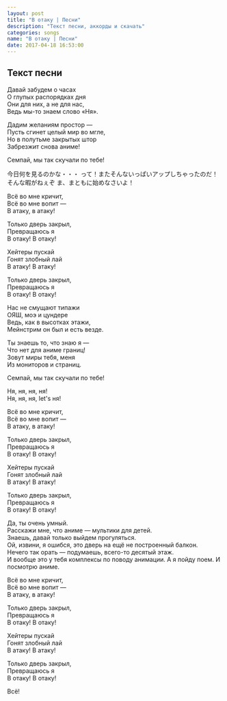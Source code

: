 ```yaml
---
layout: post
title: "В отаку | Песни"
description: "Текст песни, аккорды и скачать"
categories: songs
name: "В отаку | Песни"
date: 2017-04-18 16:53:00
---
```



## Текст песни  
Давай забудем о часах  
О глупых распорядках дня  
Они для них, а не для нас,  
Ведь мы-то знаем слово «Ня».  

Дадим желаниям простор —  
Пусть сгинет целый мир во мгле,  
Но в полутьме закрытых штор  
Забрезжит снова аниме!  

Семпай, мы так скучали по тебе!  

今日何を見るのかな・・・
って！またそんないっぱいアップしちゃったのだ！
そんな暇がねぇぞ
ま、まともに始めなさいよ！

Всё во мне кричит,  
Всё во мне вопит —  
В атаку, в атаку!  

Только дверь закрыл,  
Превращаюсь я  
В отаку! В отаку!  

Хейтеры пускай  
Гонят злобный лай  
В атаку! В атаку!  

Только дверь закрыл,  
Превращаюсь я  
В отаку! В отаку!  

Нас не смущают типажи  
ОЯШ, моэ и цундере  
Ведь, как в высотках этажи,  
Мейнстрим он был и есть везде.  

Ты знаешь то, что знаю я —  
Что нет для аниме границ!  
Зовут миры тебя, меня  
Из мониторов и страниц.  

Семпай, мы так скучали по тебе!  

Ня, ня, ня, ня!  
Ня, ня, ня, let's ня!

Всё во мне кричит,  
Всё во мне вопит —  
В атаку, в атаку!  

Только дверь закрыл,  
Превращаюсь я  
В отаку! В отаку!  

Хейтеры пускай  
Гонят злобный лай  
В атаку! В атаку!  

Только дверь закрыл,  
Превращаюсь я  
В отаку! В отаку!  

Да, ты очень умный.  
Расскажи мне, что аниме — мультики для детей.  
Знаешь, давай только выйдем прогуляться.  
Ой, извини, я ошибся, это дверь на ещё не построенный балкон.  
Нечего так орать — подумаешь, всего-то десятый этаж.  
И вообще это у тебя комплексы по поводу анимации. А я пойду поем. И посмотрю аниме.  

Всё во мне кричит,  
Всё во мне вопит —  
В атаку, в атаку!  

Только дверь закрыл,  
Превращаюсь я  
В отаку! В отаку!  

Хейтеры пускай  
Гонят злобный лай  
В атаку! В атаку!  

Только дверь закрыл,  
Превращаюсь я  
В отаку! В отаку!  

Всё!  